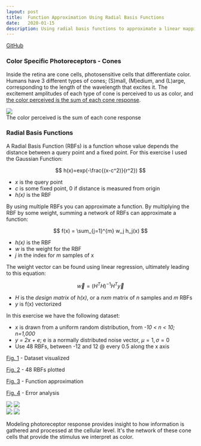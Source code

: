 ```yaml
---
layout: post
title:  Function Approximation Using Radial Basis Functions
date:   2020-01-15
description: Using radial basis functions to approximate a linear mapping
---
```


<p>
  <a href="https://github.com/alexanderhay2020/469_bme/blob/master/ps1/py/part1.py"><div class="color-button">GitHub</div></a>
</p>

### Color Specific Photoreceptors - Cones
Inside the retina are cone cells, photosensitive cells that differentiate color. Humans have 3 different types of cones; (S)mall, (M)edium, and (L)arge, corresponding to the length of the wavelength that excites it. The excitement amplitudes of each type of cone is perceived to us as color, and [the color perceived is the sum of each cone response](/assets/img/Figure_5.gif).

<div class="img_row">
    <img class="col three" src="{{ site.baseurl }}/assets/img/figure_5.gif">
</div>
<div class="col three caption">
    The color perceived is the sum of each cone response
</div>

### Radial Basis Functions
A Radial Basis Function (RBFs) is a function whose value depends the distance between a query point and a fixed point. For this exercise I used the Gaussian Function:


$$
h(x)=exp(-\frac{(x-c^2)}{r^2})
$$


* *x* is the query point
* *c* is some fixed point, 0 if distance is measured from origin
* *h(x)* is the RBF

By using multiple RBFs you can approximate a function. By multiplying the RBF by some weight, summing a network of RBFs can approximate a function:

$$
f(x) = \sum_{j=1}^{m}  w_j h_j(x)
$$

* *h(x)* is the RBF
* *w* is the weight for the RBF
* *j* in the index for *m* samples of x

The weight vector can be found using linear regression, ultimately leading to this equation:

$$
 \overrightarrow{w} = (H^TH)^{-1}H^T\overrightarrow{y}
$$

* *H* is the *design matrix* of *h(x)*, or a *nxm* matrix of *n* samples and *m* RBFs
* *y* is f(x) vectorized

In this exercise we have the following dataset:
* *x* is drawn from a uniform random distribution, from *-10 < n < 10; n=1,000*
* *y = 2x + e*;  e is a normally distributed noise vector, $μ = 1, σ = 0$
* Use 48 RBFs, between -12 and 12 @ every 0.5 along the x axis

[Fig. 1](https://alexanderhay2020.github.io/alexanderhay2020.github.io//assets/img/Figure_1.png) - Dataset visualized

[Fig. 2](https://alexanderhay2020.github.io/alexanderhay2020.github.io//assets/img/Figure_2.png) - 48 RBFs plotted

[Fig. 3](https://alexanderhay2020.github.io/alexanderhay2020.github.io//assets/img/Figure_3.png) - Function approximation

[Fig. 4](https://alexanderhay2020.github.io/alexanderhay2020.github.io//assets/img/Figure_4.png) - Error analysis


<div class="img_row">
    <img class="col one first" src="{{ site.baseurl }}/assets/img/Figure_1.png">
    <img class="col one" src="{{ site.baseurl }}/assets/img/Figure_2.png">
</div>

<div class="img_row">
    <img class="col one first" src="{{ site.baseurl }}/assets/img/Figure_3.png">
    <img class="col one" src="{{ site.baseurl }}/assets/img/Figure_4.png">
</div>

Modeling photoreceptor response provides insight to how information is gathered and processed at the cellular level. It's the network of these cone cells that provide the stimulus we interpret as color.
